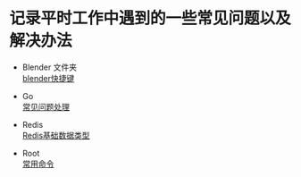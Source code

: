 # 记录平时工作中遇到的一些常见问题以及解决办法

- Blender 文件夹  
[blender快捷键](./blender/Blender-shortcut.md)

- Go  
[常见问题处理](./go/problems.md)  

- Redis  
[Redis基础数据类型](./redis/Basic.md)  

- Root  
[常用命令](./常用命令.md)  